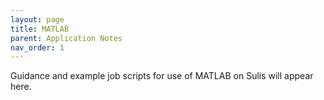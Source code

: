 ```yaml
---
layout: page
title: MATLAB
parent: Application Notes
nav_order: 1
---
```


Guidance and example job scripts for use of MATLAB on Sulis will appear here.